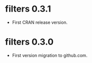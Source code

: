 # filters 0.3.1

* First CRAN release version. 

# filters 0.3.0

* First version migration to github.com.
